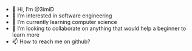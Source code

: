 - 👋 Hi, I’m @3imiD
- 👀 I’m interested in software engineering
- 🌱 I’m currently learning computer science
- 💞️ I’m looking to collaborate on anything that would help a beginner to learn more
- 📫 How to reach me on github?

<!---
3imiD/3imiD is a ✨ special ✨ repository because its `README.md` (this file) appears on your GitHub profile.
You can click the Preview link to take a look at your changes.
--->
